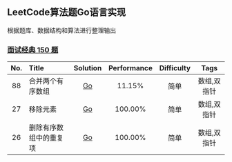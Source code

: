 ## LeetCode算法题Go语言实现

根据题库、数据结构和算法进行整理输出

### [面试经典 150 题](https://leetcode.cn/studyplan/top-interview-150/)

| No.    |  Title  | Solution | Performance |  Difficulty |  Tags  |
|:--------:|:--------------------------------------------------------------|:--------:|:-----------:|:--------:|:------:|
| 88 | 合并两个有序数组 |  [Go](https://github.com/Gavin16/go-leetcode/blob/main/classic/merge/merge.go)  |     11.15%        | 简单| 数组,双指针 |
| 27 | 移除元素 | [Go](https://github.com/Gavin16/go-leetcode/blob/main/classic/rmElement/rmElement.go) | 100.00% | 简单 | 数组,双指针|
| 26 | 删除有序数组中的重复项 | [Go](https://github.com/Gavin16/go-leetcode/blob/main/classic/rmDuplicates/rmDuplicates.go) | 100.00% | 简单 | 数组,双指针|